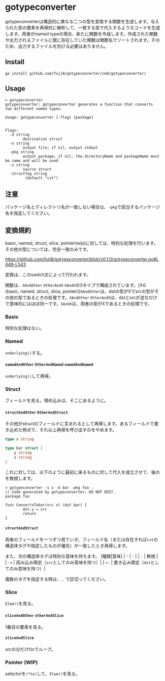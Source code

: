 # gotypeconverter

gotypeconverterは構造的に異なる二つの型を変換する関数を生成します。与えられた型の要素を再帰的に解析して、一致する型で代入するようなコードを生成します。両者がnamed typeの場合、新たに関数を作成します。作成された関数や出力されるファイルに既に存在していた関数は関数名でソートされます。そのため、出力するファイルを別ける必要はありません。

## Install
```shell
go install github.com/fuji8/gotypeconverter/cmd/gotypeconverter/
```

## Usage
```shell
> gotypeconverter                          
gotypeconverter: gotypeconverter generates a function that converts two different named types.

Usage: gotypeconverter [-flag] [package]


Flags:
  -d string
        destination struct
  -o string
        output file; if nil, output stdout
  -pkg string
        output package; if nil, the directoryName and packageName must be same and will be used
  -s string
        source struct
  -structTag string
         (default "cvt")
```

## 注意
パッケージ名とディレクトリ名が一致しない場合は、`-pkg`で該当するパッケージ名を指定してください。



## 変換規約
basic, named, struct, slice, pointer(wip)に対しては、特別な処理を行います。その他の型については、完全一致のみです。

https://github.com/fuji8/gotypeconverter/blob/v0.1.0/gotypeconverter.go#L449-L543

変換は、このswitch文によって行われます。

関数は、`XAndOther` `OtherAndX` `XAndX`の3タイプで構成されています。(X$\in$ {basic, named, struct, slice, pointer})`XAndOther`は、dstの型がXでsrcの型がその他の型であるときの処理です。`XAndOther` `OtherAndX`は、dstとsrcが逆なだけで意味的にはほぼ同一です。`XAndX`は、両者の型がXであるときの処理です。

### Basic

特別な処理はない。



### Named

`underlying()`する。

#### `namedAndOther` `OtherAndNamed` `namedAndNamed`

`underlying()`して再帰。



### Struct

フィールドを見る。埋め込みは、そこにあるように。

#### `structAndOther` `OtherAndStruct` 

その他がstructのフィールドに含まれるとして再帰します。あるフィールドで書き込めた時点で、それ以上再帰を呼び出すのをやめます。

```go
type x string

type bar struct {
    y string
    z string
}
```

これに対しては、以下のように最初に来るものに対して代入を成立させて、後のを無視します。

```shell
> gotypeconverter -s x -d bar -pkg foo .
// Code generated by gotypeconverter; DO NOT EDIT.
package foo

func ConvertxTobar(src x) (dst bar) {
        dst.y = src
        return
}
```

#### `structAndStruct`

両者のフィールドを一つずつ見ていき、フィールド名（または存在すれば`cvt`の構造体タグや指定したものが優先）が一致したとき再帰します。

また、次の構造体タグは特別な意味を持ちます。
|種類|意味|
| - | - |
| `-` | 無視 |
| `->` | 読み込み限定（`src`としてのみ意味を持つ）|
| `<-` | 書き込み限定（`dst`としてのみ意味を持つ）|

複数のタグを指定する時は、`, `で区切ってください。


### Slice

`Elem()`を見る。

#### `sliceAndOther` `otherAndSlice`

1番目の要素を見る。

#### `sliceAndSlice`

srcの分だけforでループ。



### Pointer (WIP)

selectorを`(*%s)`して、`Elem()`を見る。
